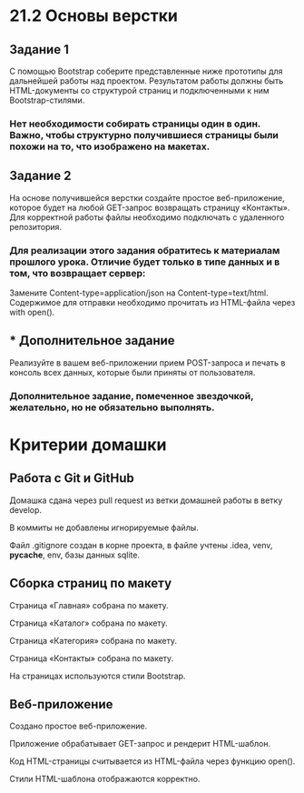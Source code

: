# 21.2 Основы верстки



## Задание 1
С помощью Bootstrap соберите представленные ниже прототипы для дальнейшей работы над проектом. Результатом работы должны быть HTML-документы со структурой страниц и подключенными к ним Bootstrap-стилями.
### Нет необходимости собирать страницы один в один. Важно, чтобы структурно получившиеся страницы были похожи на то, что изображено на макетах.

## Задание 2
На основе получившейся верстки создайте простое веб-приложение, которое будет на любой GET-запрос возвращать страницу «Контакты». Для корректной работы файлы необходимо подключать с удаленного репозитория.
### Для реализации этого задания обратитесь к материалам прошлого урока. Отличие будет только в типе данных и в том, что возвращает сервер:
Замените Content-type=application/json на Content-type=text/html.
Содержимое для отправки необходимо прочитать из HTML-файла через with open().

## * Дополнительное задание
Реализуйте в вашем веб-приложении прием POST-запроса и печать в консоль всех данных, которые были приняты от пользователя.
### Дополнительное задание, помеченное звездочкой, желательно, но не обязательно выполнять.

# Критерии домашки
## Работа с Git и GitHub

Домашка сдана через pull request из ветки домашней работы в ветку develop.

В коммиты не добавлены игнорируемые файлы.

Файл .gitignore создан в корне проекта, в файле учтены .idea, venv, __pycache__, env, базы данных sqlite.

## Сборка страниц по макету

Страница «Главная» собрана по макету.

Страница «Каталог» собрана по макету.

Страница «Категория» собрана по макету.

Страница «Контакты» собрана по макету.

На страницах используются стили Bootstrap.

## Веб-приложение

Создано простое веб-приложение.

Приложение обрабатывает GET-запрос и рендерит HTML-шаблон.

Код HTML-страницы считывается из HTML-файла через функцию open().

Стили HTML-шаблона отображаются корректно.

